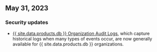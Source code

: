## May 31, 2023

<h3> Security updates </h3>

- [{{ site.data.products.db }} Organization Audit Logs](/docs/cockroachcloud/cloud-org-audit-logs.html), which capture historical logs when many types of events occur, are now generally available for {{ site.data.products.db }} organizations.
